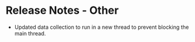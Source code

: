 ﻿# Release Notes - Other

- Updated data collection to run in a new thread to prevent blocking the main thread.